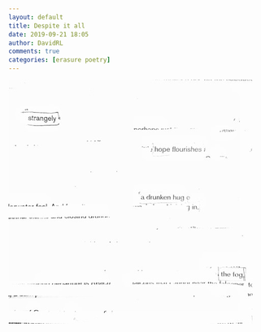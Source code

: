 ```yaml
---  
layout: default  
title: Despite it all  
date: 2019-09-21 18:05  
author: DavidRL  
comments: true  
categories: [erasure poetry]  
---  
```

<img src="/assets/images/articles/hope.jpeg" class="responsive"><br>
